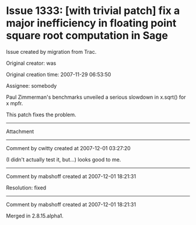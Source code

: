 # Issue 1333: [with trivial patch] fix a major inefficiency in floating point square root computation in Sage

Issue created by migration from Trac.

Original creator: was

Original creation time: 2007-11-29 06:53:50

Assignee: somebody

Paul Zimmerman's benchmarks unveiled a serious slowdown in x.sqrt() for x mpfr.

This patch fixes the problem. 


---

Attachment


---

Comment by cwitty created at 2007-12-01 03:27:20

(I didn't actually test it, but...) looks good to me.


---

Comment by mabshoff created at 2007-12-01 18:21:31

Resolution: fixed


---

Comment by mabshoff created at 2007-12-01 18:21:31

Merged in 2.8.15.alpha1.
